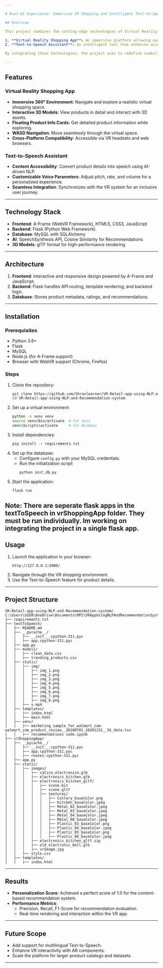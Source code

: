 ```yaml
---

# Dual-AI Experience: Immersive VR Shopping and Intelligent Text-to-Speech System

## Overview

This project combines the cutting-edge technologies of Virtual Reality (VR) and Artificial Intelligence (AI) to deliver an innovative and accessible e-commerce experience. The platform consists of two key systems

1. **Virtual Reality Shopping App**: An immersive platform allowing users to explore and interact with 3D models of products in a 360-degree virtual environment.
2. **Text-to-Speech Assistant**: An intelligent tool that enhances accessibility by providing auditory feedback and voice-driven navigation for visually impaired users.

By integrating these technologies, the project aims to redefine usability, inclusivity, and engagement in digital commerce.

---
```


## Features

### Virtual Reality Shopping App
- **Immersive 360° Environment**: Navigate and explore a realistic virtual shopping space.
- **Interactive 3D Models**: View products in detail and interact with 3D assets.
- **Floating Product Info Cards**: Get detailed product information while exploring.
- **WASD Navigation**: Move seamlessly through the virtual space.
- **Cross-Platform Compatibility**: Accessible via VR headsets and web browsers.

### Text-to-Speech Assistant
- **Content Accessibility**: Convert product details into speech using AI-driven NLP.
- **Customizable Voice Parameters**: Adjust pitch, rate, and volume for a personalized experience.
- **Seamless Integration**: Synchronizes with the VR system for an inclusive user journey.

---

## Technology Stack

- **Frontend**: A-Frame (WebVR Framework), HTML5, CSS3, JavaScript
- **Backend**: Flask (Python Web Framework)
- **Database**: MySQL with SQLAlchemy
- **AI**: SpeechSynthesis API, Cosine Similarity for Recommendations
- **3D Models**: glTF format for high-performance rendering

---

## Architecture

1. **Frontend**: Interactive and responsive design powered by A-Frame and JavaScript.
2. **Backend**: Flask handles API routing, template rendering, and backend logic.
3. **Database**: Stores product metadata, ratings, and recommendations.

---

## Installation

### Prerequisites
- Python 3.8+
- Flask
- MySQL
- Node.js (for A-Frame support)
- Browser with WebVR support (Chrome, Firefox)

### Steps
1. Clone the repository:
   ```bash
   git clone https://github.com/Shravlearner/VR-Retail-app-using-NLP-and-Recommendation-system
   cd VR-Retail-app-using-NLP-and-Recommendation-system
   ```
2. Set up a virtual environment:
   ```bash
   python -m venv venv
   source venv/bin/activate  # For Unix
   venv\Scripts\activate     # For Windows
   ```
3. Install dependencies:
   ```bash
   pip install -r requirements.txt
   ```
4. Set up the database:
   - Configure `config.py` with your MySQL credentials.
   - Run the initialization script:
     ```bash
     python init_db.py
     ```
5. Start the application:
   ```bash
   flask run
   ```
Note: There are seperate flask apps in the textToSpeech in vrShoppingApp folder. They must be run individually. Im working on integrating the project in a single flask app.
---

## Usage

1. Launch the application in your browser:
   ```
   http://127.0.0.1:5000/
   ```
2. Navigate through the VR shopping environment.
3. Use the Text-to-Speech feature for product details.

---

## Project Structure

```plaintext
VR-Retail-app-using-NLP-and-Recommendation-system/
C:\Users\USER\OneDrive\Documents\MPI\VRAppUsingNLPAndRecommendationSystem/
├── requirements.txt
├── textToSpeech/
│   ├── README.md
│   ├── __pycache__/
│   │   ├── __init__.cpython-311.pyc
│   │   ├── app.cpython-311.pyc
│   ├── app.py
│   ├── models/
│   │   ├── clean_data.csv
│   │   ├── trending_products.csv
│   ├── static/
│   │   ├── img/
│   │   │   ├── img_1.png
│   │   │   ├── img_2.png
│   │   │   ├── img_3.png
│   │   │   ├── img_4.png
│   │   │   ├── img_5.png
│   │   │   ├── img_6.png
│   │   │   ├── img_7.png
│   │   │   ├── img_8.png
│   │   ├── v.mp4
│   ├── templates/
│   │   ├── index.html
│   │   ├── main.html
│   ├── venv/
│   │   ├── marketing_sample_for_walmart_com-walmart_com_product_review__20200701_20201231__5k_data.tsv
│   │   ├── recommendations code.ipynb
├── vrShoppingApp/
│   ├── __pycache__/
│   │   ├── __init__.cpython-311.pyc
│   │   ├── app.cpython-311.pyc
│   │   ├── routes.cpython-311.pyc
│   ├── app.py
│   ├── static/
│   │   ├── images/
│   │   │   ├── calico_electronico.glb
│   │   │   ├── electronics_kitchen.glb
│   │   │   ├── electronics_kitchen_gltf/
│   │   │   │   ├── scene.bin
│   │   │   │   ├── scene.gltf
│   │   │   │   ├── textures/
│   │   │   │   │   ├── Cutlery_baseColor.png
│   │   │   │   │   ├── Kitchen_baseColor.jpeg
│   │   │   │   │   ├── Metal_02_baseColor.jpeg
│   │   │   │   │   ├── Metal_03_baseColor.jpeg
│   │   │   │   │   ├── Metal_04_baseColor.jpeg
│   │   │   │   │   ├── Metal_08_baseColor.jpeg
│   │   │   │   │   ├── Plastic_03_baseColor.png
│   │   │   │   │   ├── Plastic_04_baseColor.jpeg
│   │   │   │   │   ├── Plastic_05_baseColor.png
│   │   │   │   │   ├── Plastic_06_baseColor.jpeg
│   │   │   ├── electronics_kitchen_gltf.zip
│   │   │   ├── old_electronic_bell.glb
│   │   │   ├── vrImage.jpg
│   │   ├── style.css
│   ├── templates/
│   │   ├── index.html
```

---

## Results

- **Personalization Score**: Achieved a perfect score of 1.0 for the content-based recommendation system.
- **Performance Metrics**:
  - Precision, Recall, F1-Score for recommendation evaluation.
  - Real-time rendering and interaction within the VR app.

---

## Future Scope

- Add support for multilingual Text-to-Speech.
- Enhance VR interactivity with AR components.
- Scale the platform for larger product catalogs and datasets.

---
